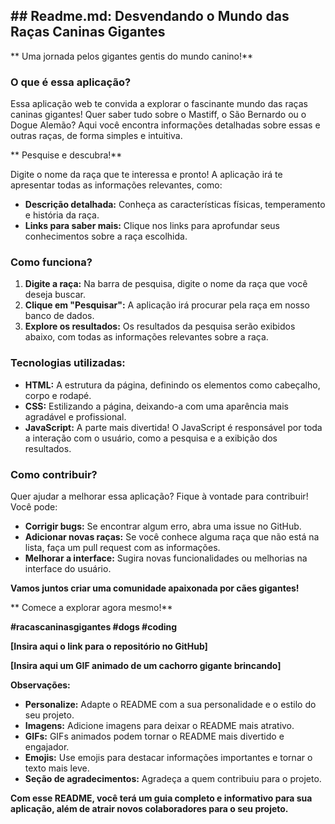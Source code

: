 ## **## Readme.md: Desvendando o Mundo das Raças Caninas Gigantes**

** Uma jornada pelos gigantes gentis do mundo canino!**

### **O que é essa aplicação?**

Essa aplicação web te convida a explorar o fascinante mundo das raças caninas gigantes!  Quer saber tudo sobre o Mastiff, o São Bernardo ou o Dogue Alemão? Aqui você encontra informações detalhadas sobre essas e outras raças, de forma simples e intuitiva. 

** Pesquise e descubra!**

Digite o nome da raça que te interessa e pronto! A aplicação irá te apresentar todas as informações relevantes, como:

* **Descrição detalhada:** Conheça as características físicas, temperamento e história da raça.
* **Links para saber mais:** Clique nos links para aprofundar seus conhecimentos sobre a raça escolhida.

### **Como funciona?**

1. **Digite a raça:** Na barra de pesquisa, digite o nome da raça que você deseja buscar.
2. **Clique em "Pesquisar":** A aplicação irá procurar pela raça em nosso banco de dados.
3. **Explore os resultados:** Os resultados da pesquisa serão exibidos abaixo, com todas as informações relevantes sobre a raça.

### **Tecnologias utilizadas:**

* **HTML:** A estrutura da página, definindo os elementos como cabeçalho, corpo e rodapé.
* **CSS:** Estilizando a página, deixando-a com uma aparência mais agradável e profissional.
* **JavaScript:** A parte mais divertida! O JavaScript é responsável por toda a interação com o usuário, como a pesquisa e a exibição dos resultados.

### **Como contribuir?**

Quer ajudar a melhorar essa aplicação? Fique à vontade para contribuir! Você pode:

* **Corrigir bugs:** Se encontrar algum erro, abra uma issue no GitHub.
* **Adicionar novas raças:** Se você conhece alguma raça que não está na lista, faça um pull request com as informações.
* **Melhorar a interface:** Sugira novas funcionalidades ou melhorias na interface do usuário.

**Vamos juntos criar uma comunidade apaixonada por cães gigantes!**

** Comece a explorar agora mesmo!**

**#racascaninasgigantes #dogs #coding**

**[Insira aqui o link para o repositório no GitHub]**

**[Insira aqui um GIF animado de um cachorro gigante brincando]**

**Observações:**

* **Personalize:** Adapte o README com a sua personalidade e o estilo do seu projeto.
* **Imagens:** Adicione imagens para deixar o README mais atrativo.
* **GIFs:** GIFs animados podem tornar o README mais divertido e engajador.
* **Emojis:** Use emojis para destacar informações importantes e tornar o texto mais leve.
* **Seção de agradecimentos:** Agradeça a quem contribuiu para o projeto.

**Com esse README, você terá um guia completo e informativo para sua aplicação, além de atrair novos colaboradores para o seu projeto.**

